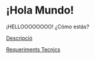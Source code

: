 # ¡Hola Mundo!

¡HELLOOOOOOOO! ¿Cómo estás?

[Descripció](archivo.md)

[Requeriments Tecnics](Reque.md)
